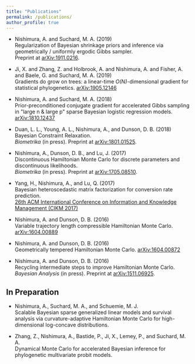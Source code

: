 ```yaml
---
title: "Publications"
permalink: /publications/
author_profile: true
---
```


- Nishimura, A. and Suchard, M. A. (2019) <br>
Regularization of Bayesian shrinkage priors and inference via geometrically / uniformly ergodic Gibbs sampler. <br>
Preprint at [arXiv:1911.0216](https://arxiv.org/abs/1911.02160).

- Ji, X. and Zhang, Z. and Holbrook, A. and Nishimura, A. and Fisher, A. and Baele, G. and Suchard, M. A. (2019) <br>
Gradients do grow on trees: a linear-time *O(N)*-dimensional gradient for statistical phylogenetics. [arXiv:1905.12146](https://arxiv.org/abs/1905.12146)

- Nishimura, A. and Suchard, M. A. (2018) <br> Prior-preconditioned conjugate gradient for accelerated Gibbs sampling in "large n & large p" sparse Bayesian logistic regression models. [arXiv:1810.12437](https://arxiv.org/abs/1810.12437)

- Duan, L. L., Young, A. L., Nishimura, A., and Dunson, D. B. (2018) <br>
Bayesian Constraint Relaxation. <br>
*Biometrika* (in press). Preprint at [arXiv:1801.01525](https://arxiv.org/abs/1801.01525).

- Nishimura, A., Dunson, D. B., and Lu, J. (2017) <br>
Discontinuous Hamiltonian Monte Carlo for discrete parameters and discontinuous likelihoods. <br>
*Biometrika* (in press). Preprint at [arXiv:1705.08510](https://arxiv.org/abs/1705.08510).

- Yang, H., Nishimura, A., and Lu, Q. (2017) <br>
Bayesian heteroscedastic matrix factorization for conversion rate prediction. <br>
[26th ACM International Conference on Information and Knowledge Management (CIKM 2017)](https://doi.org/10.1145/3132847.3133076)

- Nishimura, A. and Dunson, D. B. (2016) <br>
Variable trajectory length compressible Hamiltonian Monte Carlo. [arXiv:1604.00889](https://arxiv.org/abs/1604.00889)

- Nishimura, A. and Dunson, D. B. (2016) <br>
Geometrically tempered Hamiltonian Monte Carlo. [arXiv:1604.00872](https://arxiv.org/abs/1604.00872)

- Nishimura, A. and Dunson, D. B. (2016) <br>
Recycling intermediate steps to improve Hamiltonian Monte Carlo. <br>
*Bayesian Analysis* (in press). Preprint at [arXiv:1511.06925](https://arxiv.org/abs/1511.06925).

## In Preparation
- Nishimura, A., Suchard, M. A., and Schuemie, M. J. <br>
Scalable Bayesian sparse generalized linear models and survival analysis via curvature-adaptive Hamiltonian Monte Carlo for high-dimensional log-concave distributions.

- Zhang, Z., Nishimura, A., Bastide, P., Ji, X., Lemey, P., and Suchard, M. A. <br> Dynamical Monte Carlo for accelerated Bayesian inference for phylogenetic multivariate probit models.
